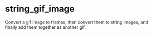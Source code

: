 # string_gif_image
Convert a gif image to frames, then convert them to string images, and finally add them together as another gif.
